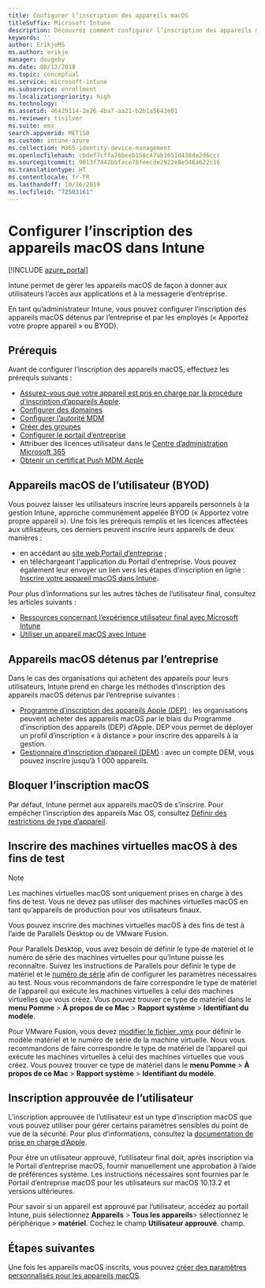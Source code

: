 ```yaml
---
title: Configurer l’inscription des appareils macOS
titleSuffix: Microsoft Intune
description: Découvrez comment configurer l’inscription des appareils macOS dans Intune.
keywords: ''
author: ErikjeMS
ms.author: erikje
manager: dougeby
ms.date: 08/13/2018
ms.topic: conceptual
ms.service: microsoft-intune
ms.subservice: enrollment
ms.localizationpriority: high
ms.technology: ''
ms.assetid: 46429114-2e26-4ba7-aa21-b2b1a5643e01
ms.reviewer: tisilver
ms.suite: ems
search.appverid: MET150
ms.custom: intune-azure
ms.collection: M365-identity-device-management
ms.openlocfilehash: cbdef7cffa76beeb158c47ab3651d438de2d6ccc
ms.sourcegitcommit: 9013f7442bbface78feecde2922e8e546a622c16
ms.translationtype: HT
ms.contentlocale: fr-FR
ms.lasthandoff: 10/16/2019
ms.locfileid: "72503161"
---
```

# <a name="set-up-enrollment-for-macos-devices-in-intune"></a>Configurer l’inscription des appareils macOS dans Intune

[!INCLUDE [azure_portal](../includes/azure_portal.md)]

Intune permet de gérer les appareils macOS de façon à donner aux utilisateurs l’accès aux applications et à la messagerie d’entreprise.

En tant qu’administrateur Intune, vous pouvez configurer l’inscription des appareils macOS détenus par l’entreprise et par les employés (« Apportez votre propre appareil » ou BYOD). 

## <a name="prerequisites"></a>Prérequis

Avant de configurer l’inscription des appareils macOS, effectuez les prérequis suivants :

- [Assurez-vous que votre appareil est pris en charge par la procédure d’inscription d’appareils Apple](https://support.apple.com/en-us/HT204142#eligibility).
- [Configurer des domaines](../fundamentals/custom-domain-name-configure.md)
- [Configurer l’autorité MDM](../fundamentals/mdm-authority-set.md)
- [Créer des groupes](../fundamentals/groups-add.md)
- [Configurer le portail d’entreprise](../apps/company-portal-app.md)
- Attribuer des licences utilisateur dans le [Centre d’administration Microsoft 365](http://go.microsoft.com/fwlink/p/?LinkId=698854)
- [Obtenir un certificat Push MDM Apple](../enrollment/apple-mdm-push-certificate-get.md)

## <a name="user-owned-macos-devices-byod"></a>Appareils macOS de l’utilisateur (BYOD)

Vous pouvez laisser les utilisateurs inscrire leurs appareils personnels à la gestion Intune, approche communément appelée BYOD (« Apportez votre propre appareil »). Une fois les prérequis remplis et les licences affectées aux utilisateurs, ces derniers peuvent inscrire leurs appareils de deux manières :
- en accédant au [site web Portail d’entreprise](https://portal.manage.microsoft.com) ;
- en téléchargeant l'application du Portail d'entreprise.
Vous pouvez également leur envoyer un lien vers les étapes d’inscription en ligne : [Inscrire votre appareil macOS dans Intune](https://docs.microsoft.com/intune-user-help/enroll-your-device-in-intune-macos).

Pour plus d’informations sur les autres tâches de l’utilisateur final, consultez les articles suivants :

- [Ressources concernant l’expérience utilisateur final avec Microsoft Intune](../fundamentals/end-user-educate.md)
- [Utiliser un appareil macOS avec Intune](/intune-user-help/using-your-macos-device-with-intune)

## <a name="company-owned-macos-devices"></a>Appareils macOS détenus par l’entreprise
Dans le cas des organisations qui achètent des appareils pour leurs utilisateurs, Intune prend en charge les méthodes d’inscription des appareils macOS détenus par l’entreprise suivantes :
- [Programme d’inscription des appareils Apple (DEP)](device-enrollment-program-enroll-macos.md) : les organisations peuvent acheter des appareils macOS par le biais du Programme d’inscription des appareils (DEP) d’Apple. DEP vous permet de déployer un profil d’inscription « à distance » pour inscrire des appareils à la gestion.
- [Gestionnaire d’inscription d’appareil (DEM)](device-enrollment-manager-enroll.md) : avec un compte DEM, vous pouvez inscrire jusqu’à 1 000 appareils.

## <a name="block-macos-enrollment"></a>Bloquer l’inscription macOS
Par défaut, Intune permet aux appareils macOS de s’inscrire. Pour empêcher l’inscription des appareils Mac OS, consultez [Définir des restrictions de type d’appareil](enrollment-restrictions-set.md).

## <a name="enroll-virtual-macos-machines-for-testing"></a>Inscrire des machines virtuelles macOS à des fins de test

> [!NOTE]
> Les machines virtuelles macOS sont uniquement prises en charge à des fins de test. Vous ne devez pas utiliser des machines virtuelles macOS en tant qu’appareils de production pour vos utilisateurs finaux. 

Vous pouvez inscrire des machines virtuelles macOS à des fins de test à l’aide de Parallels Desktop ou de VMware Fusion. 

Pour Parallels Desktop, vous avez besoin de définir le type de matériel et le numéro de série des machines virtuelles pour qu’Intune puisse les reconnaître. Suivez les instructions de Parallels pour définir le type de matériel et le [numéro de série](http://kb.parallels.com/123455) afin de configurer les paramètres nécessaires au test. Nous vous recommandons de faire correspondre le type de matériel de l’appareil qui exécute les machines virtuelles à celui des machines virtuelles que vous créez. Vous pouvez trouver ce type de matériel dans le **menu Pomme** > **À propos de ce Mac** > **Rapport système** > **Identifiant du modèle**. 

Pour VMware Fusion, vous devez [modifier le fichier .vmx](https://kb.vmware.com/s/article/1014782) pour définir le modèle matériel et le numéro de série de la machine virtuelle. Nous vous recommandons de faire correspondre le type de matériel de l’appareil qui exécute les machines virtuelles à celui des machines virtuelles que vous créez. Vous pouvez trouver ce type de matériel dans le **menu Pomme** > **À propos de ce Mac** > **Rapport système** > **Identifiant du modèle**. 

## <a name="user-approved-enrollment"></a>Inscription approuvée de l’utilisateur

L’inscription approuvée de l’utilisateur est un type d’inscription macOS que vous pouvez utiliser pour gérer certains paramètres sensibles du point de vue de la sécurité. Pour plus d’informations, consultez la [documentation de prise en charge d’Apple](https://support.apple.com/HT208019).

Pour être un utilisateur approuvé, l’utilisateur final doit, après inscription via le Portail d’entreprise macOS, fournir manuellement une approbation à l’aide de préférences système. Les instructions nécessaires sont fournies par le Portail d’entreprise macOS pour les utilisateurs sur macOS 10.13.2 et versions ultérieures.

Pour savoir si un appareil est approuvé par l’utilisateur, accédez au portail Intune, puis sélectionnez **Appareils** > **Tous les appareils**> sélectionnez le périphérique > **matériel**. Cochez le champ **Utilisateur approuvé**. champ.

## <a name="next-steps"></a>Étapes suivantes

Une fois les appareils macOS inscrits, vous pouvez [créer des paramètres personnalisés pour les appareils macOS](../configuration/custom-settings-macos.md).
